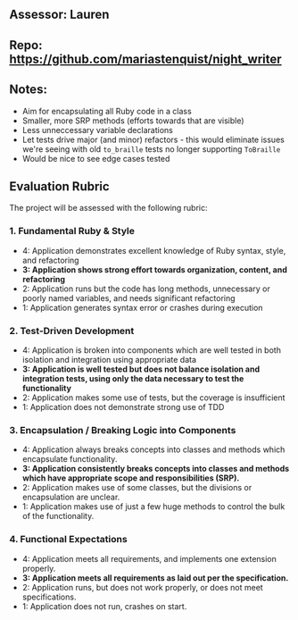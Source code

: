 ## Assessor: Lauren

## Repo: https://github.com/mariastenquist/night_writer

## Notes:

*  Aim for encapsulating all Ruby code in a class
*  Smaller, more SRP methods (efforts towards that are visible)
*  Less unneccessary variable declarations
*  Let tests drive major (and minor) refactors - this would eliminate issues we're seeing with old `to_braille` tests no longer supporting `ToBraille`
*  Would be nice to see edge cases tested

## Evaluation Rubric

The project will be assessed with the following rubric:

### 1. Fundamental Ruby & Style

* 4:  Application demonstrates excellent knowledge of Ruby syntax, style, and refactoring
* **3:  Application shows strong effort towards organization, content, and refactoring**
* 2:  Application runs but the code has long methods, unnecessary or poorly named variables, and needs significant refactoring
* 1:  Application generates syntax error or crashes during execution

### 2. Test-Driven Development

* 4: Application is broken into components which are well tested in both isolation and integration using appropriate data
* **3: Application is well tested but does not balance isolation and integration tests, using only the data necessary to test the functionality**
* 2: Application makes some use of tests, but the coverage is insufficient
* 1: Application does not demonstrate strong use of TDD <!-- This stands true for to_braille refactor -->

### 3. Encapsulation / Breaking Logic into Components

* 4: Application always breaks concepts into classes and methods which encapsulate functionality.
* **3: Application consistently breaks concepts into classes and methods which have appropriate scope and responsibilities (SRP).**
* 2: Application makes use of some classes, but the divisions or encapsulation are unclear.
* 1: Application makes use of just a few huge methods to control the bulk of the functionality.

### 4. Functional Expectations

* 4: Application meets all requirements, and implements one extension properly.
* **3: Application meets all requirements as laid out per the specification.**
* 2: Application runs, but does not work properly, or does not meet specifications.
* 1: Application does not run, crashes on start.
